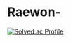 # Raewon-

[![Solved.ac Profile](http://mazassumnida.wtf/api/v2/generate_badge?boj=fodnjs2525)](https://solved.ac/fodnjs2525/)
</dib>
